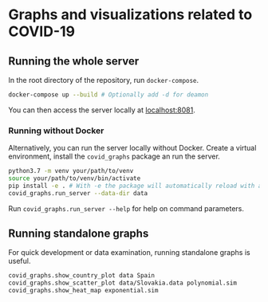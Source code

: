 # Graphs and visualizations related to COVID-19

## Running the whole server

In the root directory of the repository, run `docker-compose`.
```sh
docker-compose up --build # Optionally add -d for deamon
```
You can then access the server locally at [localhost:8081](http://127.0.0.1:8081).


### Running without Docker
Alternatively, you can run the server locally without Docker. Create a virtual
environment, install the `covid_graphs` package an run the server.
```sh
python3.7 -m venv your/path/to/venv
source your/path/to/venv/bin/activate
pip install -e . # With -e the package will automatically reload with any local changes.
covid_graphs.run_server --data-dir data
```
Run `covid_graphs.run_server --help` for help on command parameters.


## Running standalone graphs

For quick development or data examination, running standalone graphs is useful.

```sh
covid_graphs.show_country_plot data Spain
covid_graphs.show_scatter_plot data/Slovakia.data polynomial.sim
covid_graphs.show_heat_map exponential.sim
```
